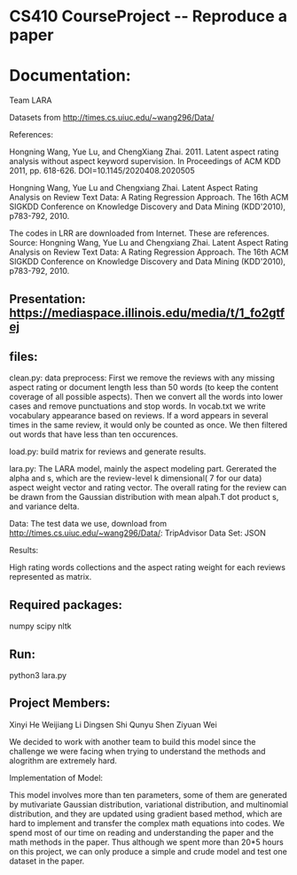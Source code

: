 # CS410 CourseProject -- Reproduce a paper

# Documentation:

Team LARA

Datasets from http://times.cs.uiuc.edu/~wang296/Data/

References: 

Hongning Wang, Yue Lu, and ChengXiang Zhai. 2011. Latent aspect rating analysis without aspect keyword supervision. In Proceedings of ACM KDD 2011, pp. 618-626. DOI=10.1145/2020408.2020505

Hongning Wang, Yue Lu and Chengxiang Zhai. Latent Aspect Rating Analysis on Review Text Data: A Rating Regression Approach. The 16th ACM SIGKDD Conference on Knowledge Discovery and Data Mining (KDD'2010), p783-792, 2010.

The codes in LRR are downloaded from Internet. These are references. Source: Hongning Wang, Yue Lu and Chengxiang Zhai. Latent Aspect Rating Analysis on Review Text Data: A Rating Regression Approach. The 16th ACM SIGKDD Conference on Knowledge Discovery and Data Mining (KDD'2010), p783-792, 2010.




## Presentation: https://mediaspace.illinois.edu/media/t/1_fo2gtfej

## files:

clean.py: 
data preprocess: First we remove the reviews with any missing aspect rating or document length less than 50 words (to keep the content coverage of all possible aspects).  Then we  convert all the words into lower cases and remove punctuations and stop words.  In vocab.txt we write vocabulary appearance based on reviews. If a word appears in several times in the same review, it would only be counted as once.  We then filtered out words that have less than ten occurences.  

load.py: build matrix for reviews and generate results.

lara.py: The LARA model, mainly the aspect modeling part. Gererated the alpha and s, which are the review-level k dimensional( 7 for our data) aspect weight vector and rating vector. The overall rating for the review can be drawn from the Gaussian distribution with mean alpah.T dot product s, and variance delta.

Data: The test data we use, download from http://times.cs.uiuc.edu/~wang296/Data/: TripAdvisor Data Set: JSON

Results:

High rating words collections and the aspect rating weight for each reviews represented as matrix.

## Required packages:
numpy
scipy
nltk

## Run:
python3 lara.py

## Project Members:
Xinyi He
Weijiang Li
Dingsen Shi 
Qunyu Shen
Ziyuan Wei

We decided to work with another team to build this model since the challenge we were facing when trying to understand the methods and alogrithm are extremely hard. 

Implementation of Model:

This model involves more than ten parameters, some of them are generated by mutivariate Gaussian distribution, variational distribution, and multinomial distribution, and they are updated using gradient based method, which are hard to implement and transfer the complex math equations into codes.
We spend most of our time on reading and understanding the paper and the math methods in the paper. Thus although we spent more than 20*5 hours on this project, we can only produce a simple and crude model and test one dataset in the paper.

